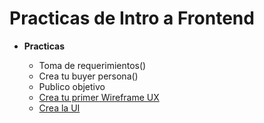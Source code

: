 # Practicas de Intro a Frontend

- **Practicas**

  - Toma de requerimientos()
  - Crea tu buyer persona()
  - Publico objetivo
  - [Crea tu primer Wireframe UX](./Wireframe.md)
  - [Crea la UI](https://www.figma.com/file/eCT0zIhVWD0cAOVJJ1rRlr/Abogabot?node-id=6%3A553)